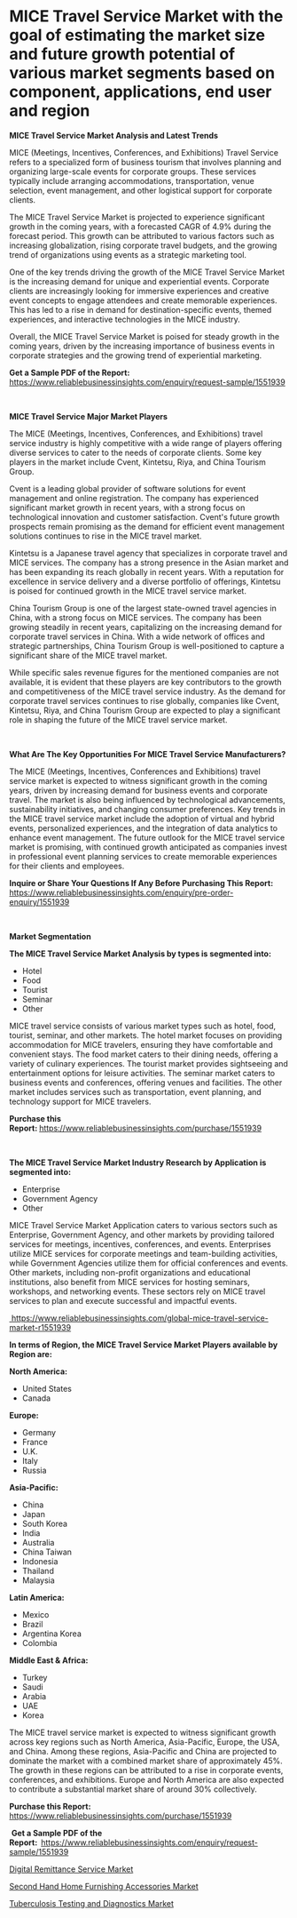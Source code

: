 <p><h1>MICE Travel Service Market with the goal of estimating the market size and future growth potential of various market segments based on component, applications, end user and region</h1></p><p><strong>MICE Travel Service Market Analysis and Latest Trends</strong></p>
<p><p>MICE (Meetings, Incentives, Conferences, and Exhibitions) Travel Service refers to a specialized form of business tourism that involves planning and organizing large-scale events for corporate groups. These services typically include arranging accommodations, transportation, venue selection, event management, and other logistical support for corporate clients.</p><p>The MICE Travel Service Market is projected to experience significant growth in the coming years, with a forecasted CAGR of 4.9% during the forecast period. This growth can be attributed to various factors such as increasing globalization, rising corporate travel budgets, and the growing trend of organizations using events as a strategic marketing tool.</p><p>One of the key trends driving the growth of the MICE Travel Service Market is the increasing demand for unique and experiential events. Corporate clients are increasingly looking for immersive experiences and creative event concepts to engage attendees and create memorable experiences. This has led to a rise in demand for destination-specific events, themed experiences, and interactive technologies in the MICE industry.</p><p>Overall, the MICE Travel Service Market is poised for steady growth in the coming years, driven by the increasing importance of business events in corporate strategies and the growing trend of experiential marketing.</p></p>
<p><strong>Get a Sample PDF of the Report:&nbsp;</strong> <a href="https://www.reliablebusinessinsights.com/enquiry/request-sample/1551939">https://www.reliablebusinessinsights.com/enquiry/request-sample/1551939</a></p>
<p>&nbsp;</p>
<p><strong>MICE Travel Service Major Market Players</strong></p>
<p><p>The MICE (Meetings, Incentives, Conferences, and Exhibitions) travel service industry is highly competitive with a wide range of players offering diverse services to cater to the needs of corporate clients. Some key players in the market include Cvent, Kintetsu, Riya, and China Tourism Group.</p><p>Cvent is a leading global provider of software solutions for event management and online registration. The company has experienced significant market growth in recent years, with a strong focus on technological innovation and customer satisfaction. Cvent's future growth prospects remain promising as the demand for efficient event management solutions continues to rise in the MICE travel market.</p><p>Kintetsu is a Japanese travel agency that specializes in corporate travel and MICE services. The company has a strong presence in the Asian market and has been expanding its reach globally in recent years. With a reputation for excellence in service delivery and a diverse portfolio of offerings, Kintetsu is poised for continued growth in the MICE travel service market.</p><p>China Tourism Group is one of the largest state-owned travel agencies in China, with a strong focus on MICE services. The company has been growing steadily in recent years, capitalizing on the increasing demand for corporate travel services in China. With a wide network of offices and strategic partnerships, China Tourism Group is well-positioned to capture a significant share of the MICE travel market.</p><p>While specific sales revenue figures for the mentioned companies are not available, it is evident that these players are key contributors to the growth and competitiveness of the MICE travel service industry. As the demand for corporate travel services continues to rise globally, companies like Cvent, Kintetsu, Riya, and China Tourism Group are expected to play a significant role in shaping the future of the MICE travel service market.</p></p>
<p>&nbsp;</p>
<p><strong>What Are The Key Opportunities For MICE Travel Service Manufacturers?</strong></p>
<p><p>The MICE (Meetings, Incentives, Conferences and Exhibitions) travel service market is expected to witness significant growth in the coming years, driven by increasing demand for business events and corporate travel. The market is also being influenced by technological advancements, sustainability initiatives, and changing consumer preferences. Key trends in the MICE travel service market include the adoption of virtual and hybrid events, personalized experiences, and the integration of data analytics to enhance event management. The future outlook for the MICE travel service market is promising, with continued growth anticipated as companies invest in professional event planning services to create memorable experiences for their clients and employees.</p></p>
<p><strong>Inquire or Share Your Questions If Any Before Purchasing This Report:</strong> <a href="https://www.reliablebusinessinsights.com/enquiry/pre-order-enquiry/1551939">https://www.reliablebusinessinsights.com/enquiry/pre-order-enquiry/1551939</a></p>
<p>&nbsp;</p>
<p><strong>Market Segmentation</strong></p>
<p><strong>The MICE Travel Service Market Analysis by types is segmented into:</strong></p>
<p><ul><li>Hotel</li><li>Food</li><li>Tourist</li><li>Seminar</li><li>Other</li></ul></p>
<p><p>MICE travel service consists of various market types such as hotel, food, tourist, seminar, and other markets. The hotel market focuses on providing accommodation for MICE travelers, ensuring they have comfortable and convenient stays. The food market caters to their dining needs, offering a variety of culinary experiences. The tourist market provides sightseeing and entertainment options for leisure activities. The seminar market caters to business events and conferences, offering venues and facilities. The other market includes services such as transportation, event planning, and technology support for MICE travelers.</p></p>
<p><strong>Purchase this Report:&nbsp;</strong><a href="https://www.reliablebusinessinsights.com/purchase/1551939">https://www.reliablebusinessinsights.com/purchase/1551939</a></p>
<p>&nbsp;</p>
<p><strong>The MICE Travel Service Market Industry Research by Application is segmented into:</strong></p>
<p><ul><li>Enterprise</li><li>Government Agency</li><li>Other</li></ul></p>
<p><p>MICE Travel Service Market Application caters to various sectors such as Enterprise, Government Agency, and other markets by providing tailored services for meetings, incentives, conferences, and events. Enterprises utilize MICE services for corporate meetings and team-building activities, while Government Agencies utilize them for official conferences and events. Other markets, including non-profit organizations and educational institutions, also benefit from MICE services for hosting seminars, workshops, and networking events. These sectors rely on MICE travel services to plan and execute successful and impactful events.</p></p>
<p><a href="https://www.reliablebusinessinsights.com/global-mice-travel-service-market-r1551939">&nbsp;https://www.reliablebusinessinsights.com/global-mice-travel-service-market-r1551939</a></p>
<p><strong>In terms of Region, the MICE Travel Service Market Players available by Region are:</strong></p>
<p>
    <p> <strong> North America: </strong>
        <ul>
            <li>United States</li>
            <li>Canada</li>
        </ul>
        </p> 
    <p> <strong> Europe: </strong>
        <ul>
            <li>Germany</li>
            <li>France</li>
            <li>U.K.</li>
            <li>Italy</li>
            <li>Russia</li>
        </ul>
        </p> 
    <p> <strong> Asia-Pacific: </strong>
        <ul>
            <li>China</li>
            <li>Japan</li>
            <li>South Korea</li>
            <li>India</li>
            <li>Australia</li>
            <li>China Taiwan</li>
            <li>Indonesia</li>
            <li>Thailand</li>
            <li>Malaysia</li>
        </ul>
        </p> 
    <p> <strong> Latin America: </strong>
        <ul>
            <li>Mexico</li>
            <li>Brazil</li>
            <li>Argentina Korea</li>
            <li>Colombia</li>
        </ul>
        </p> 
    <p> <strong> Middle East & Africa: </strong>
        <ul>
            <li>Turkey</li>
            <li>Saudi</li>
            <li>Arabia</li>
            <li>UAE</li>
            <li>Korea</li>
        </ul>
    </p>
    </p>
<p><p>The MICE travel service market is expected to witness significant growth across key regions such as North America, Asia-Pacific, Europe, the USA, and China. Among these regions, Asia-Pacific and China are projected to dominate the market with a combined market share of approximately 45%. The growth in these regions can be attributed to a rise in corporate events, conferences, and exhibitions. Europe and North America are also expected to contribute a substantial market share of around 30% collectively.</p></p>
<p><strong>Purchase this Report: </strong><a href="https://www.reliablebusinessinsights.com/purchase/1551939">https://www.reliablebusinessinsights.com/purchase/1551939</a></p>
<p>&nbsp;<strong>Get a Sample PDF of the Report:&nbsp;&nbsp;</strong><a href="https://www.reliablebusinessinsights.com/enquiry/request-sample/1551939">https://www.reliablebusinessinsights.com/enquiry/request-sample/1551939</a></p>
<p><strong></strong></p>
<p><p><a href="https://github.com/HenrietteMills1/Market-Research-Report-List-1/blob/main/digital-remittance-service-market.md">Digital Remittance Service Market</a></p><p><a href="https://github.com/alexxisgm/Market-Research-Report-List-1/blob/main/second-hand-home-furnishing-accessories-market.md">Second Hand Home Furnishing Accessories Market</a></p><p><a href="https://github.com/marthawweekle/Market-Research-Report-List-2/blob/main/tuberculosis-testing-and-diagnostics-market.md">Tuberculosis Testing and Diagnostics Market</a></p></p>